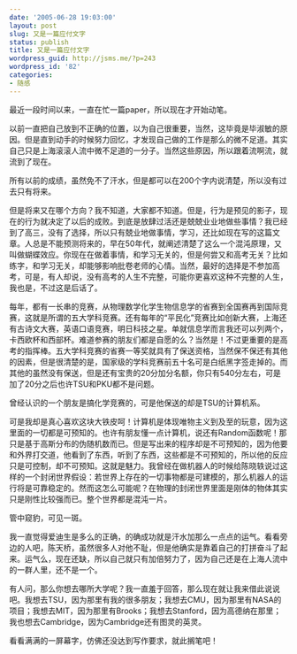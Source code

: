 ```yaml
---
date: '2005-06-28 19:03:00'
layout: post
slug: 又是一篇应付文字
status: publish
title: 又是一篇应付文字
wordpress_guid: http://jsms.me/?p=243
wordpress_id: '82'
categories:
- 随感
---
```


最近一段时间以来，一直在忙一篇paper，所以现在才开始动笔。




以前一直把自己放到不正确的位置，以为自己很重要，当然，这毕竟是毕淑敏的原因。但是直到动手的时候努力回忆，才发现自己做的工作是那么的微不足道。其实自己只是上海滚滚人流中微不足道的一分子。当然这些原因，所以跟着流啊流，就流到了现在。




所有以前的成绩，虽然免不了汗水，但是都可以在200个字内说清楚，所以没有过去只有将来。




但是将来又在哪个方向？我不知道，大家都不知道。但是，行为是预见的影子，现在的行为就决定了以后的成败。到底是放肆过活还是兢兢业业地做些事情？我已经到了高三，没有了选择，所以只有兢业地做事情，学习，还比如现在写的这篇文章。人总是不能预测将来的，早在50年代，就阐述清楚了这么一个混沌原理，又叫做蝴蝶效应。你现在在做着事情，和学习无关的，但是何尝又和高考无关？比如练字，和学习无关，却能够影响批卷老师的心情。当然，最好的选择是不参加高考，可是，有人却说，没有高考的人生不完整，可能你更喜欢这种不完整的人生，我也是，不过这是后话了。




每年，都有一长串的竞赛，从物理数学化学生物信息学的省赛到全国赛再到国际竞赛，这就是所谓的五大学科竞赛。还有每年的“平民化”竞赛比如创新大赛，上海还有古诗文大赛，英语口语竞赛，明日科技之星。单就信息学而言我还可以列两个，卡西欧杯和西部杯。难道参赛的朋友们都是自愿的么？当然是！不过更重要的是高考的指挥棒。五大学科竞赛的省赛一等奖就具有了保送资格，当然保不保还有其他的因素，但是很清楚的是，国家级的学科竞赛前五十名可是白纸黑字签走掉的。而其他的虽然没有保送，但是还有宝贵的20分加分名额，你只有540分左右，可是加了20分之后也许TSU和PKU都不是问题。




曾经认识的一个朋友是搞化学竞赛的，可是他保送的却是TSU的计算机系。




可是我却是真心喜欢这块大铁皮呵！计算机是体现唯物主义到及至的玩意，因为这里面的一切都是可预知的。也许有朋友懂一点计算机，说还有Random函数呢！那只是基于高斯分布的伪随机数而已。但是写出来的程序却是不可预知的，因为他要和外界打交道，他看到了东西，听到了东西，这些都是不可预知的，所以他的反应只是可控制，却不可预知。这就是魅力。我曾经在做机器人的时候给陈晓轶说过这样的一个封闭世界假设：若世界上存在的一切事物都是可建模的，那么机器人的运行将是可靠稳定的。然而这怎么可能呢？在物理的封闭世界里面是刚体的物体其实只是刚性比较强而已。整个世界都是混沌一片。




管中窥豹，可见一斑。




我一直觉得爱迪生是多么的正确，的确成功就是汗水加那么一点点的运气。看看旁边的人吧，陈天桥，虽然很多人对他不耻，但是他确实是靠着自己的打拼奋斗了起来。运气么，现在还缺，所以自己就只有加倍努力了，因为自己还是在上海人流中的一群人里，还不是一个。




有人问，那么你想去哪所大学呢？我一直羞于回答，那么现在就让我来借此说说吧。我想去TSU，因为那里有我的很多朋友；我想去CMU，因为那里有NASA的项目；我想去MIT，因为那里有Brooks；我想去Stanford，因为高德纳在那里；我也想去Cambridge，因为Cambridge还有图灵的英灵。




看看满满的一屏幕字，仿佛还没达到写作要求，就此搁笔吧！
